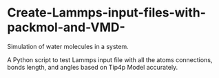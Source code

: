 # Create-Lammps-input-files-with-packmol-and-VMD-
Simulation of water molecules in a system.

A Python script to test Lammps input file with all the atoms connections, bonds length, and angles based on Tip4p Model accurately.

